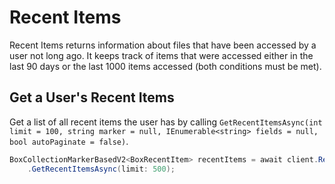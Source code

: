 Recent Items
============

Recent Items returns information about files that have been accessed by a user not long ago. It keeps track of items
that were accessed either in the last 90 days or the last 1000 items accessed (both conditions must be met).

Get a User's Recent Items
-------------------------

Get a list of all recent items the user has by calling
`GetRecentItemsAsync(int limit = 100, string marker = null, IEnumerable<string> fields = null, bool autoPaginate = false)`.

```c#
BoxCollectionMarkerBasedV2<BoxRecentItem> recentItems = await client.RecentItemsManager
    .GetRecentItemsAsync(limit: 500);
```